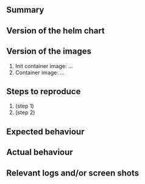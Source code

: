 ## Summary

<!-- Summarise the bug encountered concisely -->

## Version of the helm chart

<!-- Check the output of `helm ls` to see what version you are using -->

## Version of the images

<!-- The helm chart allows you to customize the docker containers that are used.
     Please use `kubectl describe pod <your pod>` and copy the lines starting
     with "Image:" (there should be two). -->

1. Init container image: ...
2. Container image: ...

## Steps to reproduce

<!-- How one can reproduce the issue - this is very important. Please include
     relevant configuration parameters of the helmn chart -->

1. (step 1)
1. (step 2)

## Expected behaviour

<!-- What you should see when everything is working correctly -->

## Actual behaviour

<!-- What actually happens instead -->

## Relevant logs and/or screen shots

<!-- Paste any relevant logs - please use code blocks (```) to format console
     output, logs, and code as it's very hard to read otherwise. -->

<!--

## Issue confidentiality

NOTE: It is easy to leak information about your website configuration if you
file a report here. If you're not sure if your report contains confidential
information, make sure to check "This issue is confidential" below.
-->
